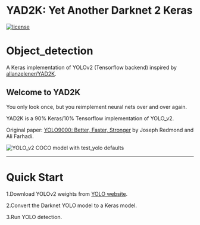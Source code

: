 # YAD2K: Yet Another Darknet 2 Keras

[![license](https://img.shields.io/github/license/mashape/apistatus.svg)](LICENSE)


# Object_detection

A Keras implementation of YOLOv2 (Tensorflow backend) inspired by [allanzelener/YAD2K](https://github.com/allanzelener/YAD2K).

## Welcome to YAD2K

You only look once, but you reimplement neural nets over and over again.

YAD2K is a 90% Keras/10% Tensorflow implementation of YOLO_v2.

Original paper: [YOLO9000: Better, Faster, Stronger](https://arxiv.org/abs/1612.08242) by Joseph Redmond and Ali Farhadi.

![YOLO_v2 COCO model with test_yolo defaults](etc/dog_small.jpg)

--------------------------------------------------------------------------------

# Quick Start
1.Download YOLOv2 weights from [YOLO website](http://pjreddie.com/darknet/yolo/).

2.Convert the Darknet YOLO model to a Keras model.

3.Run YOLO detection.



